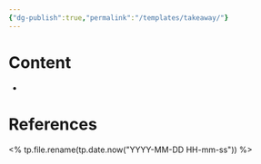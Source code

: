 ```yaml
---
{"dg-publish":true,"permalink":"/templates/takeaway/"}
---
```


# Content
- 
# References



<% tp.file.rename(tp.date.now("YYYY-MM-DD HH-mm-ss")) %>